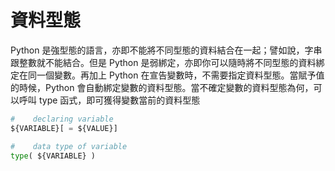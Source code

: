# 資料型態

Python 是強型態的語言，亦即不能將不同型態的資料結合在一起；譬如說，字串跟整數就不能結合。但是 Python 是弱綁定，亦即你可以隨時將不同型態的資料綁定在同一個變數。再加上 Python 在宣告變數時，不需要指定資料型態。當賦予值的時候，Python 會自動綁定變數的資料型態。當不確定變數的資料型態為何，可以呼叫 type 函式，即可獲得變數當前的資料型態

``` python
#    declaring variable
${VARIABLE}[ = ${VALUE}]

#    data type of variable
type( ${VARIABLE} )
```



